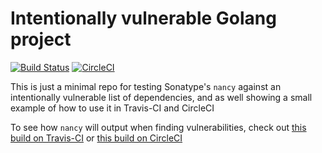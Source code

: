# Intentionally vulnerable Golang project

[![Build Status](https://travis-ci.org/sonatype-nexus-community/intentionally-vulnerable-golang-project.svg?branch=master)](https://travis-ci.org/sonatype-nexus-community/intentionally-vulnerable-golang-project) [![CircleCI](https://circleci.com/gh/sonatype-nexus-community/intentionally-vulnerable-golang-project.svg?style=svg)](https://circleci.com/gh/sonatype-nexus-community/intentionally-vulnerable-golang-project)

This is just a minimal repo for testing Sonatype's `nancy` against an intentionally vulnerable list of 
dependencies, and as well showing a small example of how to use it in Travis-CI and CircleCI

To see how `nancy` will output when finding vulnerabilities, check out [this build on Travis-CI](https://travis-ci.org/sonatype-nexus-community/intentionally-vulnerable-golang-project/builds/490260408) or [this build on CircleCI](https://circleci.com/gh/sonatype-nexus-community/intentionally-vulnerable-golang-project/7)
